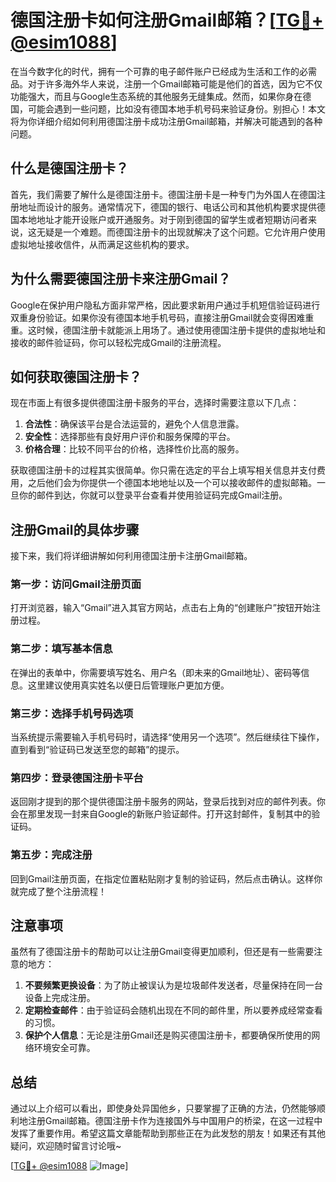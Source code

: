 # 德国注册卡如何注册Gmail邮箱？[[TG💪+ @esim1088](https://t.me/s/esim1088)]

在当今数字化的时代，拥有一个可靠的电子邮件账户已经成为生活和工作的必需品。对于许多海外华人来说，注册一个Gmail邮箱可能是他们的首选，因为它不仅功能强大，而且与Google生态系统的其他服务无缝集成。然而，如果你身在德国，可能会遇到一些问题，比如没有德国本地手机号码来验证身份。别担心！本文将为你详细介绍如何利用德国注册卡成功注册Gmail邮箱，并解决可能遇到的各种问题。

## 什么是德国注册卡？

首先，我们需要了解什么是德国注册卡。德国注册卡是一种专门为外国人在德国注册地址而设计的服务。通常情况下，德国的银行、电话公司和其他机构要求提供德国本地地址才能开设账户或开通服务。对于刚到德国的留学生或者短期访问者来说，这无疑是一个难题。而德国注册卡的出现就解决了这个问题。它允许用户使用虚拟地址接收信件，从而满足这些机构的要求。

## 为什么需要德国注册卡来注册Gmail？

Google在保护用户隐私方面非常严格，因此要求新用户通过手机短信验证码进行双重身份验证。如果你没有德国本地手机号码，直接注册Gmail就会变得困难重重。这时候，德国注册卡就能派上用场了。通过使用德国注册卡提供的虚拟地址和接收的邮件验证码，你可以轻松完成Gmail的注册流程。

## 如何获取德国注册卡？

现在市面上有很多提供德国注册卡服务的平台，选择时需要注意以下几点：

1. **合法性**：确保该平台是合法运营的，避免个人信息泄露。
2. **安全性**：选择那些有良好用户评价和服务保障的平台。
3. **价格合理**：比较不同平台的价格，选择性价比高的服务。

获取德国注册卡的过程其实很简单。你只需在选定的平台上填写相关信息并支付费用，之后他们会为你提供一个德国本地地址以及一个可以接收邮件的虚拟邮箱。一旦你的邮件到达，你就可以登录平台查看并使用验证码完成Gmail注册。

## 注册Gmail的具体步骤

接下来，我们将详细讲解如何利用德国注册卡注册Gmail邮箱。

### 第一步：访问Gmail注册页面

打开浏览器，输入“Gmail”进入其官方网站，点击右上角的“创建账户”按钮开始注册过程。

### 第二步：填写基本信息

在弹出的表单中，你需要填写姓名、用户名（即未来的Gmail地址）、密码等信息。这里建议使用真实姓名以便日后管理账户更加方便。

### 第三步：选择手机号码选项

当系统提示需要输入手机号码时，请选择“使用另一个选项”。然后继续往下操作，直到看到“验证码已发送至您的邮箱”的提示。

### 第四步：登录德国注册卡平台

返回刚才提到的那个提供德国注册卡服务的网站，登录后找到对应的邮件列表。你会在那里发现一封来自Google的新账户验证邮件。打开这封邮件，复制其中的验证码。

### 第五步：完成注册

回到Gmail注册页面，在指定位置粘贴刚才复制的验证码，然后点击确认。这样你就完成了整个注册流程！

## 注意事项

虽然有了德国注册卡的帮助可以让注册Gmail变得更加顺利，但还是有一些需要注意的地方：

1. **不要频繁更换设备**：为了防止被误认为是垃圾邮件发送者，尽量保持在同一台设备上完成注册。
2. **定期检查邮件**：由于验证码会随机出现在不同的邮件里，所以要养成经常查看的习惯。
3. **保护个人信息**：无论是注册Gmail还是购买德国注册卡，都要确保所使用的网络环境安全可靠。

## 总结

通过以上介绍可以看出，即使身处异国他乡，只要掌握了正确的方法，仍然能够顺利地注册Gmail邮箱。德国注册卡作为连接国外与中国用户的桥梁，在这一过程中发挥了重要作用。希望这篇文章能帮助到那些正在为此发愁的朋友！如果还有其他疑问，欢迎随时留言讨论哦~

[[TG💪+ @esim1088](https://t.me/s/esim1088) ![Image](https://i.postimg.cc/4NQfJmqS/Snipaste-2025-05-13-00-14-12.png)]